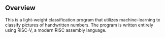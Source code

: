 ## Overview
This is a light-weight classification program that utilizes machine-learning to classify pictures of handwritten numbers. The program is written entirely using RISC-V, a modern RISC assembly language.
